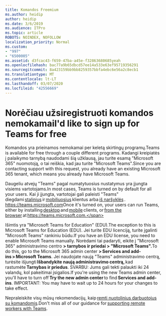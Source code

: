 ```yaml
---
title: Komandos Freemium
ms.author: heidip
author: heidip
ms.date: 3/6/2019
ms.audience: ITPro
ms.topic: article
ROBOTS: NOINDEX, NOFOLLOW
localization_priority: Normal
ms.custom:
- "997"
- "6500005"
ms.assetid: d3fcac43-f659-47ba-a45e-f32863680685yeah
ms.openlocfilehash: bac77a9b65dbcd57ee14a533e63ef95719356291
ms.sourcegitcommit: 8a423159bb9bb8259357bbfa4ebc6e56a2c8ecb1
ms.translationtype: MT
ms.contentlocale: lt-LT
ms.lasthandoff: 03/07/2020
ms.locfileid: "42556669"
---
```

# <a name="id-like-to-sign-up-for-teams-for-free"></a><span data-ttu-id="29773-102">Norėčiau užsiregistruoti komandos nemokamai</span><span class="sxs-lookup"><span data-stu-id="29773-102">I'd like to sign up for Teams for free</span></span>

<span data-ttu-id="29773-103">Komandos yra prieinamos nemokamai per keletą skirtingų programų.</span><span class="sxs-lookup"><span data-stu-id="29773-103">Teams is available for free through a couple different programs.</span></span> <span data-ttu-id="29773-104">Kadangi kreipiatės į palaikymo tarnybą naudodami šią užklausą, jau turite esamą "Microsoft 365" nuomotoją, o tai reiškia, kad jau turite "Microsoft Teams".</span><span class="sxs-lookup"><span data-stu-id="29773-104">Since you are contacting support with this request, you already have an existing Microsoft 365 tenant, which means you already have Microsoft Teams.</span></span>

<span data-ttu-id="29773-105">Daugeliu atvejų "Teams" pagal numatytuosius nustatymus yra įjungta visiems vartotojams.</span><span class="sxs-lookup"><span data-stu-id="29773-105">In most cases, Teams is turned on by default for all your users.</span></span> <span data-ttu-id="29773-106">Kai ji įjungta, vartotojai gali paleisti "Teams" diegdami [stalinius](https://office.visualstudio.com/MAX/_workitems/edit/desktop) ir [mobiliuosius](https://office.visualstudio.com/MAX/_workitems/edit/desktop) klientus arba [iš naršyklės](https://docs.microsoft.com/en-us/MicrosoftTeams/get-clients#mobile-clients) . https://teams.microsoft.com</span><span class="sxs-lookup"><span data-stu-id="29773-106">Once it's turned on, your users can run Teams, either by installing [desktop](https://office.visualstudio.com/MAX/_workitems/edit/desktop) and [mobile](https://office.visualstudio.com/MAX/_workitems/edit/desktop) clients, or [from the browser](https://docs.microsoft.com/en-us/MicrosoftTeams/get-clients#mobile-clients) at https://teams.microsoft.com.</span></span>

<span data-ttu-id="29773-107">Išimtis yra "Microsoft Teams for Education" (EDU).</span><span class="sxs-lookup"><span data-stu-id="29773-107">The exception to this is Microsoft Teams for Education (EDU).</span></span> <span data-ttu-id="29773-108">Jei turite EDU licenciją, turite įgalinti "Microsoft Teams" rankiniu būdu.</span><span class="sxs-lookup"><span data-stu-id="29773-108">If you have an EDU license, you need to enable Microsoft Teams manually.</span></span> <span data-ttu-id="29773-109">Norėdami tai padaryti, eikite į "Microsoft 365" administravimo centro **> tarnybos ir priedai > "Microsoft Teams".**</span><span class="sxs-lookup"><span data-stu-id="29773-109">To do this, go to the Microsoft 365 admin center **> Services and add-ins > Microsoft Teams**.</span></span> <span data-ttu-id="29773-110">Jei naudojate naują "Teams" administravimo centrą, turėsite išjungti **Išbandykite naują administravimo centrą,** kad rastumėte **Tarnybas ir priedus**. SVARBU: Jums gali tekti palaukti iki 24 valandų, kol pakeitimai įsigalios.</span><span class="sxs-lookup"><span data-stu-id="29773-110">If you're using the new Teams admin center, you'll have to turn off **Try the new admin center** to find **Services and add-ins**. IMPORTANT: You may have to wait up to 24 hours for your changes to take effect.</span></span>

<span data-ttu-id="29773-111">Nepraleiskite visų mūsų rekomendacijų, kaip [remti nuotolinius darbuotojus su komandomis](https://docs.microsoft.com/en-us/MicrosoftTeams/support-remote-work-with-teams).</span><span class="sxs-lookup"><span data-stu-id="29773-111">Don't miss all of our guidance for [supporting remote workers with Teams](https://docs.microsoft.com/en-us/MicrosoftTeams/support-remote-work-with-teams).</span></span>
